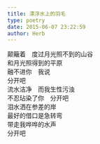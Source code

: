 ```yaml
---  
title: 漂浮水上的羽毛  
type: poetry  
date: 2015-06-07 23:22:59  
author: Herb    
---  
```

颠簸着　度过月光照不到的山谷  
和月光照得到的平原  
融不进你　我说  
分开吧    
流水洁净　而我生性污浊  
不忍玷染了你　分开吧    
泪水洒在参差的岸  
最好的借口是急转弯  
带走我哗哗的水声  
分开吧